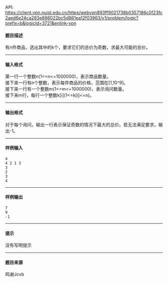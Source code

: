 API: https://client.vpn.nuist.edu.cn/https/webvpn893ff9021738b0357186c0f23fc2aed6e24ca283e886022bc5d861ea12f03963/v1/problem/logic?prefix=b&logicId=3721&enlink-vpn

#### 题目描述

有n件商品，选出其中的k个，要求它们的总价为奇数，求最大可能的总价。

---

#### 输入格式

第一行一个整数n(1<=n<=1000000)，表示商品数量。  
接下来一行有n个整数，表示每件商品的价格，范围在\[1,10^9\]。  
接下来一行有一个整数m(1<=m<=1000000)，表示询问数量。  
接下来m行，每行一个整数k\[i\](1<=k\[i\]<=n)。

---

#### 输出格式

对于每个询问，输出一行表示保证奇数的情况下最大的总价。若无法满足要求，输出-1。

---

#### 样例输入
```
4
4 2 1 3
3
2
3
4
```

---

#### 样例输出
```
7
9
-1

```

---

#### 提示

没有写明提示

---

#### 题目来源

鸣谢Jcvb